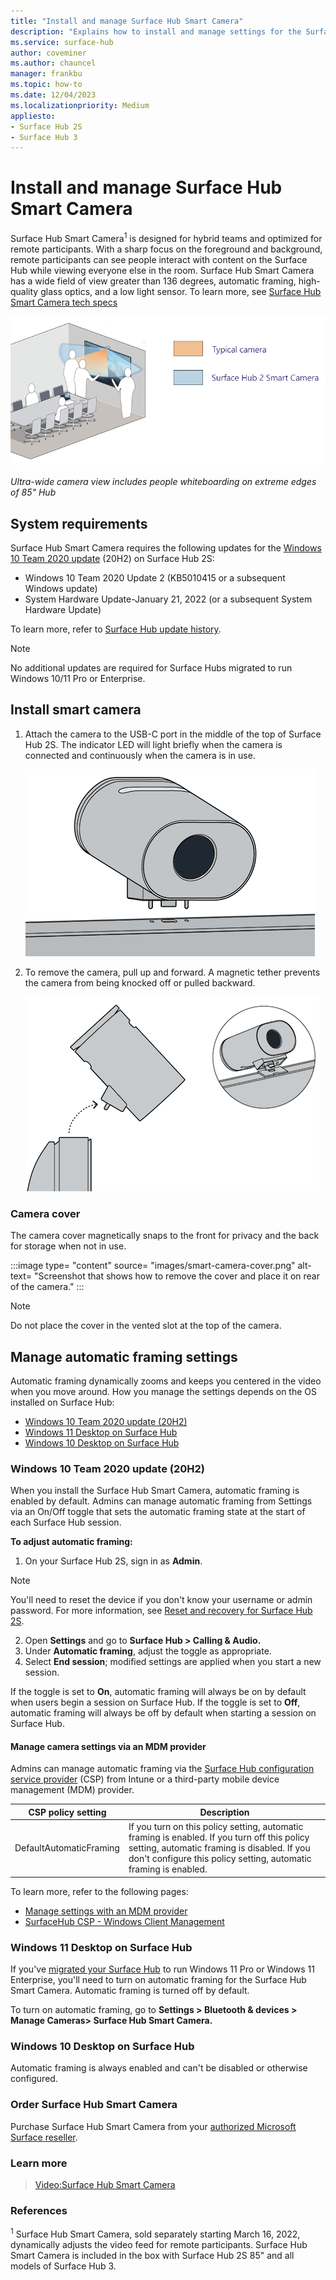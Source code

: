 ```yaml
---
title: "Install and manage Surface Hub Smart Camera"
description: "Explains how to install and manage settings for the Surface Hub Smart Camera."
ms.service: surface-hub
author: coveminer
ms.author: chauncel
manager: frankbu
ms.topic: how-to
ms.date: 12/04/2023
ms.localizationpriority: Medium
appliesto:
- Surface Hub 2S
- Surface Hub 3
---
```

# Install and manage Surface Hub Smart Camera

Surface Hub Smart Camera<sup>1</sup> is designed for hybrid teams and optimized for remote participants. With a sharp focus on the foreground and background, remote participants can see people interact with content on the Surface Hub while viewing everyone else in the room. Surface Hub Smart Camera has a wide field of view greater than 136 degrees, automatic framing, high-quality glass optics, and a low light sensor. To learn more, see [Surface Hub Smart Camera tech specs](surface-hub-smart-camera-tech-specs.md)

![Screenshot that shows ultra-wide camera view including people whiteboarding on extreme edges of 85" Hub.](images/surface-hub-smart-camera-fov.png)

*Ultra-wide camera view includes people whiteboarding on extreme edges of 85" Hub*

## System requirements

Surface Hub Smart Camera requires the following updates for the [Windows 10 Team 2020 update](surface-hub-2020-update-whats-new.md) (20H2) on Surface Hub 2S:

- Windows 10 Team 2020 Update 2 (KB5010415 or a subsequent Windows update)
- System Hardware Update-January 21, 2022 (or a subsequent System Hardware Update)

To learn more, refer to [Surface Hub update history](surface-hub-update-history.md).

> [!NOTE]
> No additional updates are required for Surface Hubs migrated to run Windows 10/11 Pro or Enterprise.

## Install smart camera

1. Attach the camera to the USB-C port in the middle of the top of Surface Hub 2S. The indicator LED will light briefly when the camera is connected and continuously when the camera is in use.

     ![Screenshot that shows how to attach the camera to the USB-C port in the middle of the top of Surface Hub 2S.](images/hub2smartcamera1.png)

2. To remove the camera, pull up and forward. A magnetic tether prevents the camera from being knocked off or pulled backward.

    ![Screenshot that shows how to remove the camera, pull up and forward.](images/hub2smartcamera2.png)

### Camera cover

The camera cover magnetically snaps to the front for privacy and the back for storage when not in use.

:::image type= "content" source= "images/smart-camera-cover.png" alt-text= "Screenshot that shows how to remove the cover and place it on rear of the camera." :::

> [!NOTE]
> Do not place the cover in the vented slot at the top of the camera.

## Manage automatic framing settings

Automatic framing dynamically zooms and keeps you centered in the video when you move around. How you manage the settings depends on the OS installed on Surface Hub:

- [Windows 10 Team 2020 update (20H2)](#windows-10-team-2020-update-20h2)
- [Windows 11 Desktop on Surface Hub](#windows-11-desktop-on-surface-hub)
- [Windows 10 Desktop on Surface Hub](#windows-10-desktop-on-surface-hub)

### Windows 10 Team 2020 update (20H2)

When you install the Surface Hub Smart Camera, automatic framing is enabled by default. Admins can manage automatic framing from Settings via an On/Off toggle that sets the automatic framing state at the start of each Surface Hub session.

**To adjust automatic framing:**

1. On your Surface Hub 2S, sign in as **Admin**.

> [!NOTE]
> You'll need to reset the device if you don't know your username or admin password. For more information, see [Reset and recovery for Surface Hub 2S](/surface-hub/surface-hub-2s-recover-reset).

2. Open **Settings** and go to  **Surface Hub > Calling & Audio.**
3. Under **Automatic framing**, adjust the toggle as appropriate.
4. Select **End session**; modified settings are applied when you start a new session.

If the toggle is set to **On**, automatic framing will always be on by default when users begin a session on Surface Hub. If the toggle is set to **Off**, automatic framing will always be off by default when starting a session on Surface Hub.

#### Manage camera settings via an MDM provider

Admins can manage automatic framing via the [Surface Hub configuration service provider](/windows/client-management/mdm/surfacehub-csp) (CSP) from Intune or a third-party mobile device management (MDM) provider.

|CSP policy setting| Description|
|------------------|------------|
|DefaultAutomaticFraming|If you turn on this policy setting, automatic framing is enabled. If you turn off this policy setting, automatic framing is disabled. If you don't configure this policy setting, automatic framing is enabled. |

To learn more, refer to the following pages:

- [Manage settings with an MDM provider](/surface-hub/manage-settings-with-mdm-for-surface-hub#create-custom-configuration-profile)
- [SurfaceHub CSP - Windows Client Management](/windows/client-management/mdm/surfacehub-csp)

### Windows 11 Desktop on Surface Hub

If you've [migrated your Surface Hub](surface-hub-2s-migrate-os.md) to run Windows 11 Pro or Windows 11 Enterprise, you'll need to turn on automatic framing for the Surface Hub Smart Camera. Automatic framing is turned off by default.

To turn on automatic framing, go to **Settings > Bluetooth & devices > Manage Cameras>  Surface Hub Smart Camera.**

### Windows 10 Desktop on Surface Hub

Automatic framing is always enabled and can't be disabled or otherwise configured.

### Order Surface Hub Smart Camera

Purchase Surface Hub Smart Camera from your [authorized Microsoft Surface reseller](https://www.microsoft.com/surface/business/where-to-buy-microsoft-surface?).

### Learn more

>[Video:Surface Hub Smart Camera](https://youtu.be/sgv_TeT8RB8)

### References

<sup>1</sup> Surface Hub Smart Camera, sold separately starting March 16, 2022, dynamically adjusts the video feed for remote participants. Surface Hub Smart Camera is included in the box with Surface Hub 2S 85" and all models of Surface Hub 3.
